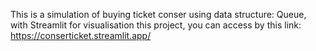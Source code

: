 This is a simulation of buying ticket conser using data structure: Queue, with Streamlit for visualisation this project,
you can access by this link: https://conserticket.streamlit.app/
